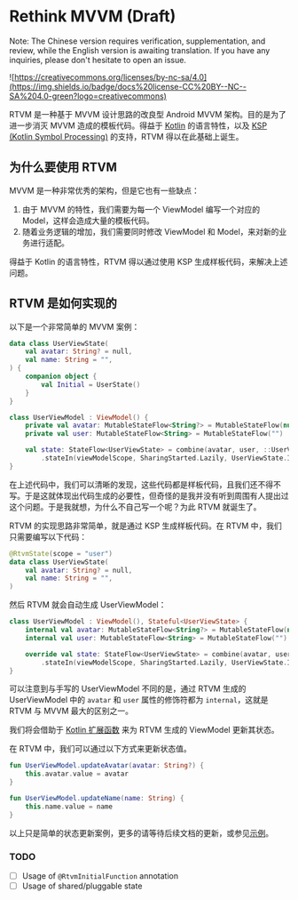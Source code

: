 # Rethink MVVM (Draft)

Note: The Chinese version requires verification, supplementation, and review, while the English version is awaiting translation. If you have any inquiries, please don't hesitate to open an issue.

![https://creativecommons.org/licenses/by-nc-sa/4.0](https://img.shields.io/badge/docs%20license-CC%20BY--NC--SA%204.0-green?logo=creativecommons)

RTVM 是一种基于 MVVM 设计思路的改良型 Android MVVM 架构。目的是为了进一步消灭 MVVM 造成的模板代码。得益于 [Kotlin](https://kotlinlang.org) 的语言特性，以及 [KSP (Kotlin Symbol Processing)](https://github.com/google/ksp) 的支持，RTVM 得以在此基础上诞生。

## 为什么要使用 RTVM

MVVM 是一种非常优秀的架构，但是它也有一些缺点：

1. 由于 MVVM 的特性，我们需要为每一个 ViewModel 编写一个对应的 Model，这样会造成大量的模板代码。
2. 随着业务逻辑的增加，我们需要同时修改 ViewModel 和 Model，来对新的业务进行适配。

得益于 Kotlin 的语言特性，RTVM 得以通过使用 KSP 生成样板代码，来解决上述问题。

## RTVM 是如何实现的

以下是一个非常简单的 MVVM 案例：

```kotlin
data class UserViewState(
    val avatar: String? = null,
    val name: String = "",
) {
    companion object {
        val Initial = UserState()
    }
}

class UserViewModel : ViewModel() {
    private val avatar: MutableStateFlow<String?> = MutableStateFlow(null)
    private val user: MutableStateFlow<String> = MutableStateFlow("")

    val state: StateFlow<UserViewState> = combine(avatar, user, ::UserViewState)
        .stateIn(viewModelScope, SharingStarted.Lazily, UserViewState.Initial)
}
```

在上述代码中，我们可以清晰的发现，这些代码都是样板代码，且我们还不得不写。于是这就体现出代码生成的必要性，但奇怪的是我并没有听到周围有人提出过这个问题。于是我就想，为什么不自己写一个呢？为此 RTVM 就诞生了。

RTVM 的实现思路非常简单，就是通过 KSP 生成样板代码。在 RTVM 中，我们只需要编写以下代码：

```kotlin
@RtvmState(scope = "user")
data class UserViewState(
    val avatar: String? = null,
    val name: String = "",
)
```

然后 RTVM 就会自动生成 UserViewModel：

```kotlin
class UserViewModel : ViewModel(), Stateful<UserViewState> {
    internal val avatar: MutableStateFlow<String?> = MutableStateFlow(null)
    internal val user: MutableStateFlow<String> = MutableStateFlow("")

    override val state: StateFlow<UserViewState> = combine(avatar, user, ::UserViewState)
        .stateIn(viewModelScope, SharingStarted.Lazily, UserViewState.Initial)
}
```

可以注意到与手写的 UserViewModel 不同的是，通过 RTVM 生成的 UserViewModel 中的 `avatar` 和 `user` 属性的修饰符都为 `internal`，这就是 RTVM 与 MVVM 最大的区别之一。

我们将会借助于 [Kotlin 扩展函数](https://kotlinlang.org/docs/extensions.html#extension-functions) 来为 RTVM 生成的 ViewModel 更新其状态。

在 RTVM 中，我们可以通过以下方式来更新状态值。

```kotlin
fun UserViewModel.updateAvatar(avatar: String?) {
    this.avatar.value = avatar
}

fun UserViewModel.updateName(name: String) {
    this.name.value = name
}
```

以上只是简单的状态更新案例，更多的请等待后续文档的更新，或参见[示例](example)。

### TODO

- [ ] Usage of `@RtvmInitialFunction` annotation
- [ ] Usage of shared/pluggable state
